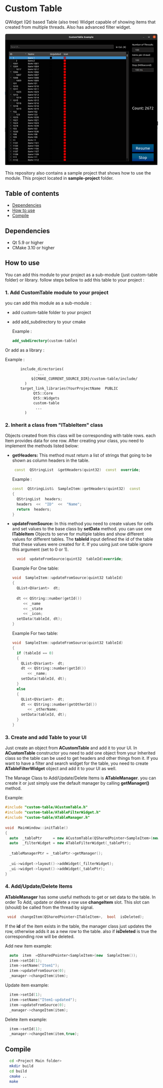 
# Custom Table 
QWidget (Qt) based Table (also tree) Widget capable of showing items that created from multiple threads. Also has advanced filter widget.

![Sample Project Image](./images/image.png)

This repository also contains a sample project that shows how to use the module. This project located in **sample-project** folder.

## Table of contents
* [Dependencies](#dependencies)
* [How to use](#how-to-use)
* [Compile](#compile)


## Dependencies

 - Qt 5.9 or higher
 - CMake 3.10 or higher


## How to use
You can add this module to your project  as a sub-module (just custom-table folder) or library. follow steps bellow to add this table to your project :

### 1. Add CustomTable module to your project
you can add this module as a sub-module :

 - add custom-table folder to your project
 - add add_subdirectory to your cmake 
   
   Example :
   
   ```cmake
   add_subdirectory(custom-table)
   ```


Or add as a library :

 Example :
 ``` 
		include_directories(
		        ...
		     ${CMAKE_CURRENT_SOURCE_DIR}/custom-table/include/
		  )
		target_link_libraries(YourProjectName  PUBLIC
		      Qt5::Core
		      Qt5::Widgets
		      custom-table
		       ...
		  )
 ```



### 2. Inherit a class from "ITableItem" class

Objects created from this class will be corresponding with table rows. each Item provides data for one row. After creating your class, you need to implement the methods listed below: 

 - **getHeaders:** This method must return a list of strings that going to be shown as column headers in the table. 
    ```c++  
     const  QStringList  &getHeaders(quint32)  const  override;
   ```
   Example :
	```c++  
	const  QStringList&  SampleItem::getHeaders(quint32)  const
	{
	  QStringList  headers;
	  headers  <<  "ID"  <<  "Name";
	  return  headers;
	} 
	```

 - **updateFromSource:** In this method you need to create values for cells and set values to the base class by **setData** method.  you can use one **ITableItem** Objects to serve for multiple tables and show different values for different tables. The  **tableId** input defined the id of the table that these values were created for it. If you using just one table ignore this argument (set to 0 or 1).   
	```c++   
	  void  updateFromSource(quint32  tableId)override;
	  ```
	   
   Example For One table:
	```c++ 
	void  SampleItem::updateFromSource(quint32 tableId)
	{
	  QList<QVariant>  dt;

	  dt << QString::number(getId())
	     << _name
	     << _state
	     << _icon;
	  setData(tableId, dt);
	}
	```
	
	 Example For two table:
	```c++  
	void  SampleItem::updateFromSource(quint32 tableId)
	{
	  if (tableId == 0)
	  {
	    QList<QVariant>  dt;
	    dt << QString::number(getId())
	       << _name;
	    setData(tableId, dt);
	  }
	  else
	  {
	    QList<QVariant>  dt;
	    dt << QString::number(getOtherId())
	       << _otherName;
	    setData(tableId, dt);
	  }
	}
	```

### 3. Create and add Table to your UI
Just create an object from **ACustomTable** and add it to your UI. In **ACustomTable** constructor you need to add one object from your Inherited class so the table can be used to get headers and other things from it. 
If you want to have a filter and search widget for the table, you need to create   **ATableFilterWidget** object and add it to your UI as well.

The Manage Class to Add/Update/Delete Items is **ATableManager**. you can create it or just simply use the default manager by calling **getManager()** method.

Example:
```c++
#include "custom-table/ACustomTable.h"
#include "custom-table/ATableFilterWidget.h"
#include "custom-table/ATableManager.h"

void  MainWindow::initTable()
{
  auto  _tablePtr     = new ACustomTable(QSharedPointer<SampleItem>(new SampleItem()), 0);
  auto  _filterWidget = new ATableFilterWidget(_tablePtr);

  _tableManagerPtr = _tablePtr->getManager();

  _ui->widget->layout()->addWidget(_filterWidget);
  _ui->widget->layout()->addWidget(_tablePtr);
}
```


### 4.  Add/Update/Delete Items 
 **ATableManager** has some useful methods to get or set data to the table. In order To  Add, update or delete a row use **changeItem** slot. This slot can (should) be called from the thread by signal.
 ```c++
  void  changeItem(QSharedPointer<ITableItem>,  bool  isDeleted);
```
If the **id** of the item exists in the table, the manager class just updates the row, otherwise adds it as a new row to the table. also if  **isDeleted** is true the corresponding row will be deleted.

Add new item example:
```c++
  auto  item  =QSharedPointer<SampleItem>(new  SampleItem());
  item->setId(1);
  item->setName("Item1");
  item->updateFromSource(0);
  _manager->changeItem(item);
```

Update item example:
```c++
  item->setId(1);
  item->setName("Item1-updated");
  item->updateFromSource(0);
  _manager->changeItem(item);
```

Delete item example:
```c++
  item->setId(1);
  _manager->changeItem(item,true);
```




## Compile
```bash
  cd <Project Main folder>
  mkdir build
  cd build
  cmake ..
  make 
```

